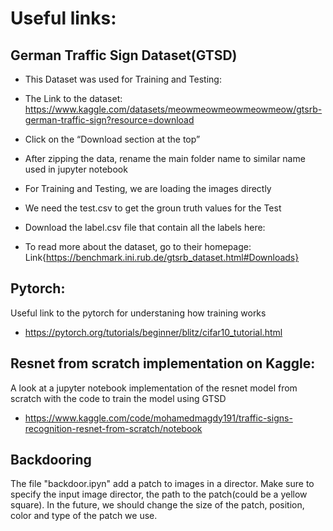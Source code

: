 # Useful links: 
## German Traffic Sign Dataset(GTSD) 
* This Dataset was used for Training  and Testing:
* The Link to the dataset:
 https://www.kaggle.com/datasets/meowmeowmeowmeowmeow/gtsrb-german-traffic-sign?resource=download

* Click on the “Download section at the top”
* After zipping the data, rename the main folder name to similar name used in jupyter notebook  
* For Training and Testing, we are loading the images directly 
* We need the test.csv to get the groun truth values for the Test 
* Download the label.csv file that contain all the labels here:
* To read more about the dataset, go to their homepage:
    Link{https://benchmark.ini.rub.de/gtsrb_dataset.html#Downloads}
## Pytorch:
Useful link to the pytorch for understaning how training works 
* https://pytorch.org/tutorials/beginner/blitz/cifar10_tutorial.html 

## Resnet from scratch implementation on Kaggle:
A look at a jupyter notebook implementation of the resnet model from scratch with the code to train the model using GTSD
* https://www.kaggle.com/code/mohamedmagdy191/traffic-signs-recognition-resnet-from-scratch/notebook 

## Backdooring
The file "backdoor.ipyn" add a patch to images in a director. Make sure to specify the input image director, the path to the patch(could be a yellow square). In the future, we should change the size of the patch, position, color and type of the patch we use.

